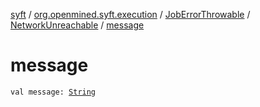 [syft](../../../index.md) / [org.openmined.syft.execution](../../index.md) / [JobErrorThrowable](../index.md) / [NetworkUnreachable](index.md) / [message](./message.md)

# message

`val message: `[`String`](https://kotlinlang.org/api/latest/jvm/stdlib/kotlin/-string/index.html)